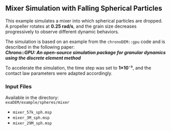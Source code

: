 ## Mixer Simulation with Falling Spherical Particles

This example simulates a mixer into which spherical particles are dropped. A propeller rotates at **0.25 rad/s**, and the grain size decreases progressively to observe different dynamic behaviors.

The simulation is based on an example from the `chronoDEM::gpu` code and is described in the following paper:  
**_Chrono::GPU: An open-source simulation package for granular dynamics using the discrete element method_**

To accelerate the simulation, the time step was set to **1×10⁻³**, and the contact law parameters were adapted accordingly.

### Input Files

Available in the directory:  
`exaDEM/example/spheres/mixer`

- `mixer_57k_sph.msp`  
- `mixer_3M_sph.msp`  
- `mixer_29M_sph.msp`
